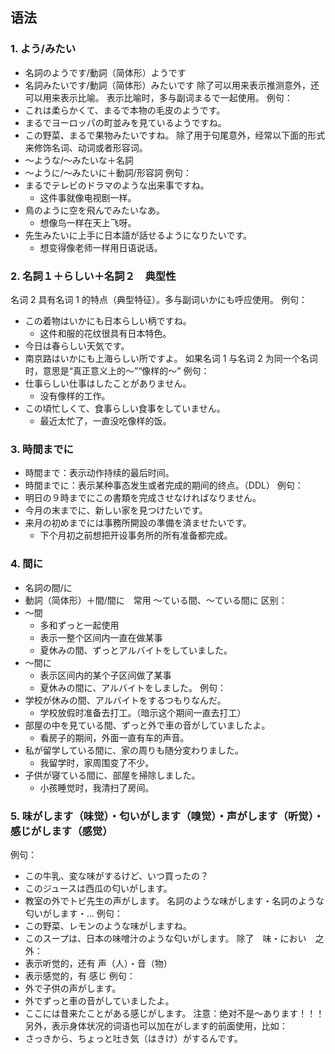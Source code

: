 ## 语法
### 1. よう/みたい
- 名詞のようです/動詞（简体形）ようです
- 名詞みたいです/動詞（简体形）みたいです
除了可以用来表示推测意外，还可以用来表示比喻。
表示比喻时，多与副词まるで一起使用。
例句：
- これは柔らかくて、まるで本物の毛皮のようです。
- まるでヨーロッパの町並みを見ているようですね。
- この野菜、まるで果物みたいですね。
除了用于句尾意外，经常以下面的形式来修饰名词、动词或者形容词。
- 〜ような/〜みたいな＋名詞
- 〜ように/〜みたいに＋動詞/形容詞
例句：
- まるでテレビのドラマのような出来事ですね。
	- 这件事就像电视剧一样。
- 鳥のように空を飛んでみたいなあ。
	- 想像鸟一样在天上飞呀。
- 先生みたいに上手に日本語が話せるようになりたいです。
	- 想变得像老师一样用日语说话。
### 2. 名詞１＋らしい＋名詞２　典型性
名词 2 具有名词 1 的特点（典型特征）。多与副词いかにも呼应使用。
例句：
- この着物はいかにも日本らしい柄ですね。
	- 这件和服的花纹很具有日本特色。
- 今日は春らしい天気です。
- 南京路はいかにも上海らしい所ですよ。
如果名词 1 与名词 2 为同一个名词时，意思是“真正意义上的～”“像样的～”
例句：
- 仕事らしい仕事はしたことがありません。
	- 没有像样的工作。
- この頃忙しくて、食事らしい食事をしていません。
	- 最近太忙了，一直没吃像样的饭。
### 3. 時間までに
- 時間まで：表示动作持续的最后时间。
- 時間までに：表示某种事态发生或者完成的期间的终点。（DDL）
例句：
- 明日の９時までにこの書類を完成させなければなりません。
- 今月の末までに、新しい家を見つけたいです。
- 来月の初めまでには事務所開設の準備を済ませたいです。
	- 下个月初之前想把开设事务所的所有准备都完成。
### 4. 間に
- 名詞の間/に
- 動詞（简体形）＋間/間に　常用 〜ている間、〜ている間に
区别：
- 〜間
	- 多和ずっと一起使用
	- 表示一整个区间内一直在做某事
	- 夏休みの間、ずっとアルバイトをしていました。
- 〜間に
	- 表示区间内的某个子区间做了某事
	- 夏休みの間に、アルバイトをしました。
例句：
- 学校が休みの間、アルバイトをするつもりなんだ。
	- 学校放假时准备去打工。（暗示这个期间一直去打工）
- 部屋の中を見ている間、ずっと外で車の音がしていましたよ。
	- 看房子的期间，外面一直有车的声音。
- 私が留学している間に、家の周りも随分変わりました。
	- 我留学时，家周围变了不少。
- 子供が寝ている間に、部屋を掃除しました。
	- 小孩睡觉时，我清扫了房间。
### 5. 味がします（味觉）・匂いがします（嗅觉）・声がします（听觉）・感じがします（感觉）
例句：
- この牛乳、変な味がするけど、いつ買ったの？
- このジュースは西瓜の匂いがします。
- 教室の外でトビ先生の声がします。
名詞のような味がします・名詞のような匂いがします・...
例句：
- この野菜、レモンのような味がしますね。
- このスープは、日本の味噌汁のような匂いがします。
除了　味・におい　之外：
- 表示听觉的，还有 声（人）・音（物）
- 表示感觉的，有 感じ
例句：
- 外で子供の声がします。
- 外でずっと車の音がしていましたよ。
- ここには昔来たことがある感じがします。
注意：绝对不是〜あります！！！
另外，表示身体状况的词语也可以加在がします的前面使用，比如：
- さっきから、ちょっと吐き気（はきけ）がするんです。

